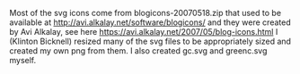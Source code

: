Most of the svg icons come from blogicons-20070518.zip that used to be available at http://avi.alkalay.net/software/blogicons/ and they were created by Avi Alkalay, see here https://avi.alkalay.net/2007/05/blog-icons.html
I (Klinton Bicknell) resized many of the svg files to be appropriately sized and created my own png from them. I also created gc.svg and greenc.svg myself.